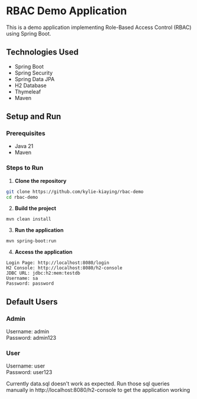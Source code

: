 # RBAC Demo Application

This is a demo application implementing Role-Based Access Control (RBAC) using Spring Boot.

## Technologies Used

- Spring Boot
- Spring Security
- Spring Data JPA
- H2 Database
- Thymeleaf
- Maven

## Setup and Run

### Prerequisites

- Java 21
- Maven

### Steps to Run

1. **Clone the repository**

```bash
git clone https://github.com/kylie-kiaying/rbac-demo
cd rbac-demo
```

2. **Build the project**

```
mvn clean install
```

3. **Run the application**

```
mvn spring-boot:run
```

4. **Access the application**

```
Login Page: http://localhost:8080/login
H2 Console: http://localhost:8080/h2-console
JDBC URL: jdbc:h2:mem:testdb
Username: sa
Password: password
```


## Default Users

### Admin
Username: admin  
Password: admin123

### User
Username: user  
Password: user123


Currently data.sql doesn't work as expected. Run those sql queries manually in http://localhost:8080/h2-console to get the application working
